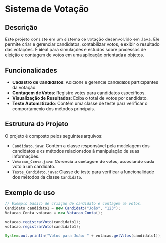 # Sistema de Votação

## Descrição
Este projeto consiste em um sistema de votação desenvolvido em Java. Ele permite criar e gerenciar candidatos, contabilizar votos, e exibir o resultado das votações. É ideal para simulações e estudos sobre processos de eleição e contagem de votos em uma aplicação orientada a objetos.

## Funcionalidades
- **Cadastro de Candidatos**: Adicione e gerencie candidatos participantes da votação.
- **Contagem de Votos**: Registre votos para candidatos específicos.
- **Visualização de Resultados**: Exiba o total de votos por candidato.
- **Teste Automatizado**: Contém uma classe de teste para verificar o comportamento dos métodos principais.

## Estrutura do Projeto
O projeto é composto pelos seguintes arquivos:

- `Candidato.java`: Contém a classe responsável pela modelagem dos candidatos e os métodos relacionados à manipulação de suas informações.
- `Votacao_Conta.java`: Gerencia a contagem de votos, associando cada voto a um candidato.
- `Teste_Candidato.java`: Classe de teste para verificar a funcionalidade dos métodos da classe `Candidato`.

## Exemplo de uso
``` Java
// Exemplo básico de criação de candidato e contagem de votos.
Candidato candidato1 = new Candidato("João", "123");
Votacao_Conta votacao = new Votacao_Conta();

votacao.registrarVoto(candidato1);
votacao.registrarVoto(candidato1);

System.out.println("Votos para João: " + votacao.getVotos(candidato1));
